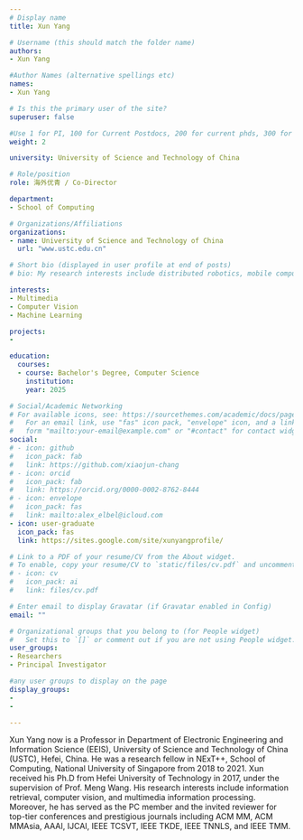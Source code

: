 ```yaml
---
# Display name
title: Xun Yang

# Username (this should match the folder name)
authors:
- Xun Yang

#Author Names (alternative spellings etc)
names:
- Xun Yang

# Is this the primary user of the site?
superuser: false

#Use 1 for PI, 100 for Current Postdocs, 200 for current phds, 300 for current masters, 400 for current undergrads, 800 for alum postdocs, 810 for alum phds, 820 for alum masters, and 830 for alum undergrads, 900 for tools, 1000 for projects
weight: 2

university: University of Science and Technology of China

# Role/position
role: 海外优青 / Co-Director

department:
- School of Computing

# Organizations/Affiliations
organizations:
- name: University of Science and Technology of China
  url: "www.ustc.edu.cn"

# Short bio (displayed in user profile at end of posts)
# bio: My research interests include distributed robotics, mobile computing and programmable matter.

interests:
- Multimedia
- Computer Vision
- Machine Learning

projects:
- 

education:
  courses:
  - course: Bachelor's Degree, Computer Science
    institution: 
    year: 2025

# Social/Academic Networking
# For available icons, see: https://sourcethemes.com/academic/docs/page-builder/#icons
#   For an email link, use "fas" icon pack, "envelope" icon, and a link in the
#   form "mailto:your-email@example.com" or "#contact" for contact widget.
social:
# - icon: github
#   icon_pack: fab
#   link: https://github.com/xiaojun-chang
# - icon: orcid
#   icon_pack: fab
#   link: https://orcid.org/0000-0002-8762-8444
# - icon: envelope
#   icon_pack: fas
#   link: mailto:alex_elbel@icloud.com
- icon: user-graduate
  icon_pack: fas
  link: https://sites.google.com/site/xunyangprofile/

# Link to a PDF of your resume/CV from the About widget.
# To enable, copy your resume/CV to `static/files/cv.pdf` and uncomment the lines below.
# - icon: cv
#   icon_pack: ai
#   link: files/cv.pdf

# Enter email to display Gravatar (if Gravatar enabled in Config)
email: ""

# Organizational groups that you belong to (for People widget)
#   Set this to `[]` or comment out if you are not using People widget.
user_groups:
- Researchers
- Principal Investigator

#any user groups to display on the page
display_groups:
- 
- 

---
```

Xun Yang now is a Professor in Department of Electronic Engineering and Information Science (EEIS), University of Science and Technology of China (USTC), Hefei, China. He was a research fellow in NExT++, School of Computing, National University of Singapore from 2018 to 2021. Xun received his Ph.D from Hefei University of Technology in 2017, under the supervision of Prof. Meng Wang. His research interests include information retrieval, computer vision, and multimedia information processing. Moreover, he has served as the PC member and the invited reviewer for top-tier conferences and prestigious journals including ACM MM, ACM MMAsia, AAAI, IJCAI, IEEE TCSVT, IEEE TKDE, IEEE TNNLS, and IEEE TMM.